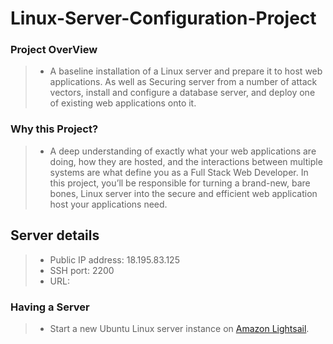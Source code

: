 # Linux-Server-Configuration-Project

### Project OverView
> * A baseline installation of a Linux server and prepare it to host  web applications. As well as Securing server from a number of attack vectors, install and configure a database server, and deploy one of existing web applications onto it.

### Why this Project?
> * A deep understanding of exactly what your web applications are doing, how they are hosted, and the interactions between multiple systems are what define you as a Full Stack Web Developer. In this project, you’ll be responsible for turning a brand-new, bare bones, Linux server into the secure and efficient web application host your applications need.

## Server details
   > * Public IP address: 18.195.83.125      
   > * SSH port: 2200                                 
   > * URL:

### Having a Server
> * Start a new Ubuntu Linux server instance on [Amazon Lightsail](https://lightsail.aws.amazon.com/).
